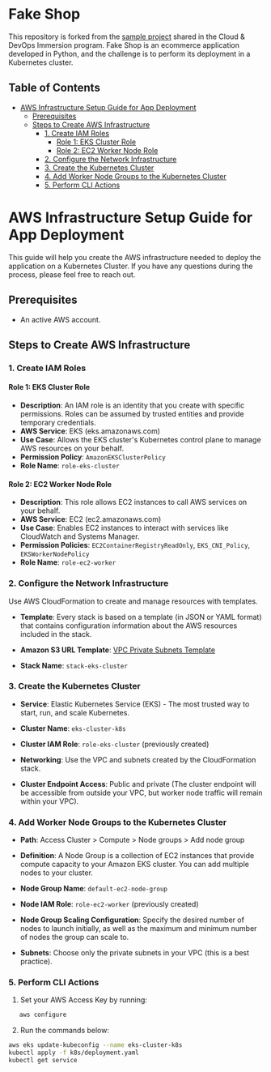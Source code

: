 # Fake Shop

This repository is forked from the [sample project](https://github.com/KubeDev/fake-shop) shared in the Cloud & DevOps Immersion program. Fake Shop is an ecommerce application developed in Python, and the challenge is to perform its deployment in a Kubernetes cluster. 

## Table of Contents

- [AWS Infrastructure Setup Guide for App Deployment](#aws-infrastructure-setup-guide-for-app-deployment)
  - [Prerequisites](#prerequisites)
  - [Steps to Create AWS Infrastructure](#steps-to-create-aws-infrastructure)
    - [1. Create IAM Roles](#1-create-iam-roles)
      - [Role 1: EKS Cluster Role](#role-1-eks-cluster-role)
      - [Role 2: EC2 Worker Node Role](#role-2-ec2-worker-node-role)
    - [2. Configure the Network Infrastructure](#2-configure-the-network-infrastructure)
    - [3. Create the Kubernetes Cluster](#3-create-the-kubernetes-cluster)
    - [4. Add Worker Node Groups to the Kubernetes Cluster](#4-add-worker-node-groups-to-the-kubernetes-cluster)
    - [5. Perform CLI Actions](#5-perform-cli-actions)
   

# AWS Infrastructure Setup Guide for App Deployment

This guide will help you create the AWS infrastructure needed to deploy the application on a Kubernetes Cluster. If you have any questions during the process, please feel free to reach out.

## Prerequisites

- An active AWS account.

## Steps to Create AWS Infrastructure

### 1. Create IAM Roles

#### Role 1: EKS Cluster Role
- **Description**: An IAM role is an identity that you create with specific permissions. Roles can be assumed by trusted entities and provide temporary credentials.
- **AWS Service**: EKS (eks.amazonaws.com)
- **Use Case**: Allows the EKS cluster's Kubernetes control plane to manage AWS resources on your behalf.
- **Permission Policy**: `AmazonEKSClusterPolicy`
- **Role Name**: `role-eks-cluster`

#### Role 2: EC2 Worker Node Role
- **Description**: This role allows EC2 instances to call AWS services on your behalf.
- **AWS Service**: EC2 (ec2.amazonaws.com)
- **Use Case**: Enables EC2 instances to interact with services like CloudWatch and Systems Manager.
- **Permission Policies**: `EC2ContainerRegistryReadOnly`, `EKS_CNI_Policy`, `EKSWorkerNodePolicy`
- **Role Name**: `role-ec2-worker`

### 2. Configure the Network Infrastructure

Use AWS CloudFormation to create and manage resources with templates.

- **Template**: Every stack is based on a template (in JSON or YAML format) that contains configuration information about the AWS resources included in the stack.
  
- **Amazon S3 URL Template**: 
  [VPC Private Subnets Template](https://s3.us-west-2.amazonaws.com/amazon-eks/cloudformation/2020-10-29/amazon-eks-vpc-private-subnets.yaml)
  
- **Stack Name**: `stack-eks-cluster`

### 3. Create the Kubernetes Cluster

- **Service**: Elastic Kubernetes Service (EKS) - The most trusted way to start, run, and scale Kubernetes.
  
- **Cluster Name**: `eks-cluster-k8s`
  
- **Cluster IAM Role**: `role-eks-cluster` (previously created)

- **Networking**: Use the VPC and subnets created by the CloudFormation stack.
  
- **Cluster Endpoint Access**: Public and private (The cluster endpoint will be accessible from outside your VPC, but worker node traffic will remain within your VPC).

### 4. Add Worker Node Groups to the Kubernetes Cluster

- **Path**: Access Cluster > Compute > Node groups > Add node group
  
- **Definition**: A Node Group is a collection of EC2 instances that provide compute capacity to your Amazon EKS cluster. You can add multiple nodes to your cluster.
  
- **Node Group Name**: `default-ec2-node-group`
  
- **Node IAM Role**: `role-ec2-worker` (previously created)

- **Node Group Scaling Configuration**: Specify the desired number of nodes to launch initially, as well as the maximum and minimum number of nodes the group can scale to.
  
- **Subnets**: Choose only the private subnets in your VPC (this is a best practice).

### 5. Perform CLI Actions

1. Set your AWS Access Key by running:
```bash
   aws configure
```
2. Run the commands below:
```bash
aws eks update-kubeconfig --name eks-cluster-k8s
kubectl apply -f k8s/deployment.yaml
kubectl get service
```
